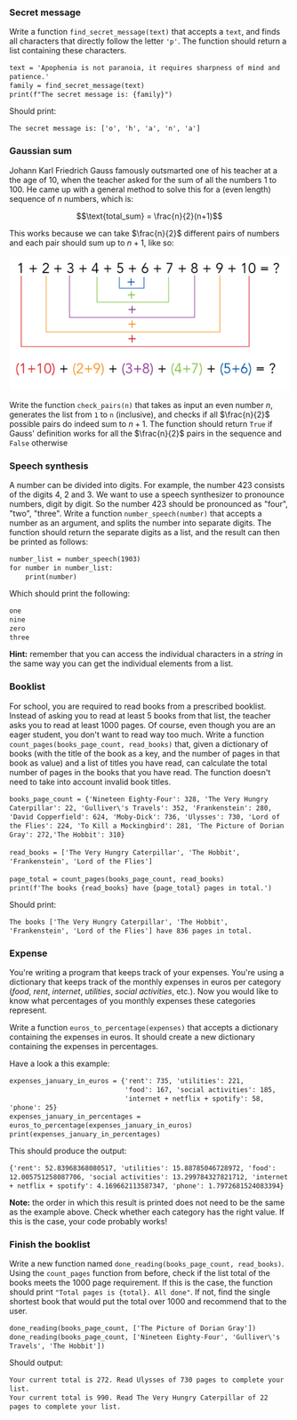 ### Secret message

Write a function `find_secret_message(text)` that accepts a `text`, and finds all characters that directly follow the letter `'p'`. The function should return a list containing these characters.

    text = 'Apophenia is not paranoia, it requires sharpness of mind and patience.'
    family = find_secret_message(text)
    print(f"The secret message is: {family}")

Should print:

    The secret message is: ['o', 'h', 'a', 'n', 'a']

### Gaussian sum

Johann Karl Friedrich Gauss famously outsmarted one of his teacher at a the age of 10, when the teacher asked for the sum of all the numbers 1 to 100. He came up with a general method to solve this for a (even length) sequence of $n$ numbers, which is:

$$\text{total_sum} = \frac{n}{2}(n+1)$$

This works because we can take $\frac{n}{2}$ different pairs of numbers and each pair should sum up to $n+1$, like so:

![](sum_numbers.png)

Write the function `check_pairs(n)` that takes as input an even number $n$, generates the list from `1` to `n` (inclusive), and checks if all $\frac{n}{2}$ possible pairs do indeed sum to $n + 1$. The function should return `True` if Gauss' definition works for all the $\frac{n}{2}$ pairs in the sequence and `False` otherwise

### Speech synthesis

A number can be divided into digits. For example, the number 423 consists of the digits 4, 2 and 3. We want to use a speech synthesizer to pronounce numbers, digit by digit. So the number 423 should be pronounced as "four", "two", "three". Write a function `number_speech(number)` that accepts a number as an argument, and splits the number into separate digits. The function should return the separate digits as a list, and the result can then be printed as follows:

    number_list = number_speech(1903)
    for number in number_list:
        print(number)

Which should print the following:

    one
    nine
    zero
    three

**Hint:** remember that you can access the individual characters in a _string_ in the same way you can get the individual elements from a list.

### Booklist

For school, you are required to read books from a prescribed booklist. Instead of asking you to read at least 5 books from that list, the teacher asks you to read at least 1000 pages. Of course, even though you are an eager student, you don't want to read way too much. Write a function `count_pages(books_page_count, read_books)` that, given a dictionary of books (with the title of the book as a key, and the number of pages in that book as value) and a list of titles you have read, can calculate the total number of pages in the books that you have read. The function doesn't need to take into account invalid book titles.

    books_page_count = {'Nineteen Eighty-Four': 328, 'The Very Hungry Caterpillar': 22, 'Gulliver\'s Travels': 352, 'Frankenstein': 280, 'David Copperfield': 624, 'Moby-Dick': 736, 'Ulysses': 730, 'Lord of the Flies': 224, 'To Kill a Mockingbird': 281, 'The Picture of Dorian Gray': 272,'The Hobbit': 310}

    read_books = ['The Very Hungry Caterpillar', 'The Hobbit', 'Frankenstein', 'Lord of the Flies']

    page_total = count_pages(books_page_count, read_books)
    print(f'The books {read_books} have {page_total} pages in total.')


Should print:

    The books ['The Very Hungry Caterpillar', 'The Hobbit', 'Frankenstein', 'Lord of the Flies'] have 836 pages in total.

### Expense

You're writing a program that keeps track of your expenses. You're using a dictionary that keeps track of the monthly expenses in euros per category (_food_, _rent_, _internet_, _utilities_, _social activities_, etc.). Now you would like to know what percentages of you monthly expenses these categories represent.

Write a function  `euros_to_percentage(expenses)` that accepts a dictionary containing the expenses in euros. It should create a new dictionary containing the expenses in percentages.

Have a look a this example:

    expenses_january_in_euros = {'rent': 735, 'utilities': 221,
                                 'food': 167, 'social activities': 185,
                                 'internet + netflix + spotify': 58, 'phone': 25}
    expenses_january_in_percentages = euros_to_percentage(expenses_january_in_euros)
    print(expenses_january_in_percentages)

This should produce the output:


    {'rent': 52.83968368080517, 'utilities': 15.88785046728972, 'food': 12.005751258087706, 'social activities': 13.299784327821712, 'internet + netflix + spotify': 4.169662113587347, 'phone': 1.7972681524083394}


**Note:** the order in which this result is printed does not need to be the same as the example above. Check whether each category has the right value. If this is the case, your code probably works!

### Finish the booklist

Write a new function named `done_reading(books_page_count, read_books)`. Using the `count_pages` function from before, check if the list total of the books meets the 1000 page requirement. If this is the case, the function should print `"Total pages is {total}. All done"`. If not, find the single shortest book that would put the total over 1000 and recommend that to the user.

    done_reading(books_page_count, ['The Picture of Dorian Gray'])
    done_reading(books_page_count, ['Nineteen Eighty-Four', 'Gulliver\'s Travels', 'The Hobbit'])

Should output:

    Your current total is 272. Read Ulysses of 730 pages to complete your list.
    Your current total is 990. Read The Very Hungry Caterpillar of 22 pages to complete your list.
